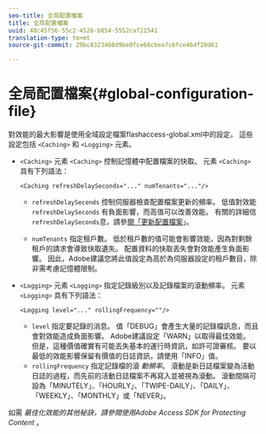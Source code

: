 ```yaml
---
seo-title: 全局配置檔案
title: 全局配置檔案
uuid: 48c45f56-55c2-4526-b854-5552caf21541
translation-type: tm+mt
source-git-commit: 29bc8323460d9be0fce66cbea7c6fce46df20d61

---
```



# 全局配置檔案{#global-configuration-file}

對效能的最大影響是使用全域設定檔案flashaccess-global.xml中的設定。 這些設定包括 `<Caching>` 和 `<Logging>` 元素。

* `<Caching>` 元素 `<Caching>` 控制記憶體中配置檔案的快取。 元素 `<Caching>` 具有下列語法：

   ```
   <Caching refreshDelaySeconds="..." numTenants="..."/>
   ```

   * `refreshDelaySeconds` 控制伺服器檢查配置檔案更新的頻率。 低值對效能 `refreshDelaySeconds` 有負面影響，而高值可以改善效能。 有關的詳細信 `refreshDelaySeconds`息，請參[閱「更新配置檔案](../../aaxs-protected-streaming/updating-configuration-files/updating-configuration-files-overview.md)」。

   * `numTenants` 指定租戶數。 低於租戶數的值可能會影響效能，因為對剩餘租戶的請求會導致快取遺失。 配置資料的快取丟失會對效能產生負面影響。 因此，Adobe建議您將此值設定為高於為伺服器設定的租戶數目，除非需考慮記憶體限制。

* `<Logging>` 元素 `<Logging>` 指定記錄級別以及記錄檔案的滾動頻率。 元素 `<Logging>` 具有下列語法：

   ```
   <Logging level="..." rollingFrequency=""/>
   ```

   * `level` 指定要記錄的消息。 值「DEBUG」會產生大量的記錄檔訊息，而且會對效能造成負面影響。 Adobe建議設定「WARN」以取得最佳效能。 但是，這種價值確實有可能丟失基本的運行時資訊，如許可證審核。 要以最低的效能影響保留有價值的日誌資訊，請使用「INFO」值。
   * `rollingFrequency` 指定記錄檔的滾 *動頻率*。 滾動是新日誌檔案變為活動日誌的過程，而先前的活動日誌檔案不再寫入並被視為滾動。 滾動間隔可設為「MINUTELY」、「HOURLY」、「TWIPE-DAILY」、「DAILY」、「WEEKLY」、「MONTHLY」或「NEVER」。

如需 *最佳化效能的其他秘訣，請參閱使用Adobe Access SDK for Protecting Content* 。
